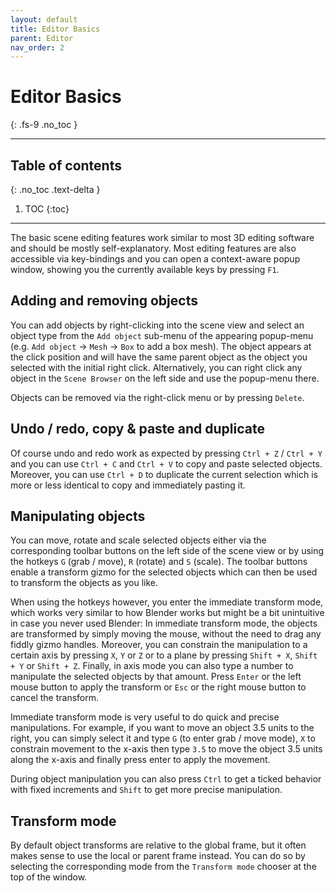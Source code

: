 ```yaml
---
layout: default
title: Editor Basics
parent: Editor
nav_order: 2
---
```


# Editor Basics
{: .fs-9 .no_toc }

---

## Table of contents
{: .no_toc .text-delta }

1. TOC
{:toc}

---

The basic scene editing features work similar to most 3D editing software and should be mostly self-explanatory.
Most editing features are also accessible via key-bindings and you can open a context-aware popup window, showing
you the currently available keys by pressing `F1`.

## Adding and removing objects
You can add objects by right-clicking into the scene view and select an object type from the `Add object` sub-menu
of the appearing popup-menu (e.g. `Add object` -> `Mesh` -> `Box` to add a box mesh). The object appears at the
click position and will have the same parent object as the object you selected with the initial right click.
Alternatively, you can right click any object in the `Scene Browser` on the left side and use the popup-menu there.

Objects can be removed via the right-click menu or by pressing `Delete`.

## Undo / redo, copy & paste and duplicate
Of course undo and redo work as expected by pressing `Ctrl + Z` / `Ctrl + Y` and you can use `Ctrl + C` and
`Ctrl + V` to copy and paste selected objects. Moreover, you can use `Ctrl + D` to duplicate the current selection
which is more or less identical to copy and immediately pasting it.

## Manipulating objects
You can move, rotate and scale selected objects either via the corresponding toolbar buttons on the left side of
the scene view or by using the hotkeys `G` (grab / move), `R` (rotate) and `S` (scale). The toolbar buttons enable
a transform gizmo for the selected objects which can then be used to transform the objects as you like.

When using the hotkeys however, you enter the immediate transform mode, which works very similar to how Blender
works but might be a bit unintuitive in case you never used Blender: In immediate transform mode, the objects are
transformed by simply moving the mouse, without the need to drag any fiddly gizmo handles. Moreover, you can constrain
the manipulation to a certain axis by pressing `X`, `Y` or `Z` or to a plane by pressing `Shift + X`, `Shift + Y`
or `Shift + Z`. Finally, in axis mode you can also type a number to manipulate the selected objects by that amount.
Press `Enter` or the left mouse button to apply the transform or `Esc` or the right mouse button to cancel the transform.

Immediate transform mode is very useful to do quick and precise manipulations. For example, if you want to move an
object 3.5 units to the right, you can simply select it and type `G` (to enter grab / move mode), `X` to constrain
movement to the x-axis then type `3.5` to move the object 3.5 units along the x-axis and finally press enter to apply
the movement.

During object manipulation you can also press `Ctrl` to get a ticked behavior with fixed increments and `Shift`
to get more precise manipulation.

## Transform mode
By default object transforms are relative to the global frame, but it often makes sense to use the local or parent
frame instead. You can do so by selecting the corresponding mode from the `Transform mode` chooser at the top of the
window.
